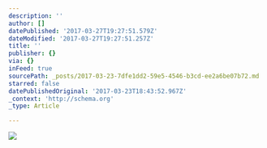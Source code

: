 ```yaml
---
description: ''
author: []
datePublished: '2017-03-27T19:27:51.579Z'
dateModified: '2017-03-27T19:27:51.257Z'
title: ''
publisher: {}
via: {}
inFeed: true
sourcePath: _posts/2017-03-23-7dfe1dd2-59e5-4546-b3cd-ee2a6be07b72.md
starred: false
datePublishedOriginal: '2017-03-23T18:43:52.967Z'
_context: 'http://schema.org'
_type: Article

---
```

![](https://the-grid-user-content.s3-us-west-2.amazonaws.com/86850f9c-d888-4932-9cce-ed1907410f00.png)